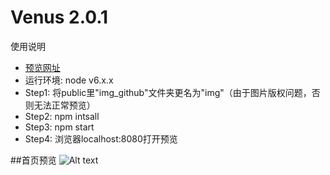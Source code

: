 # Venus 2.0.1

使用说明
* [预览网址](http://muwenzi.com)
* 运行环境: node v6.x.x
* Step1: 将public里"img_github"文件夹更名为"img"（由于图片版权问题，否则无法正常预览）
* Step2: npm intsall
* Step3: npm start
* Step4: 浏览器localhost:8080打开预览

##首页预览
![Alt text](https://github.com/muwenzi/photography-website/blob/master/public/img_github/preview.jpg)
